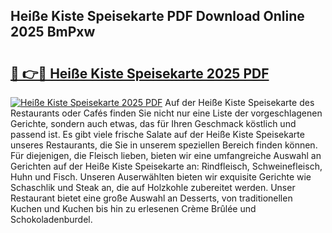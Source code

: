 ## Heiße Kiste Speisekarte PDF Download Online 2025 BmPxw

# <h2><a href="http://gc5e14.nevu.top/?p=Hei%c3%9fe+Kiste+Speisekarte">🔗 👉🔴 Heiße Kiste Speisekarte 2025 PDF</a></h2>

[![Heiße Kiste Speisekarte 2025 PDF](https://i.imgur.com/dBaPXMq.png)](http://gc5e14.nevu.top/?p=Hei%c3%9fe+Kiste+Speisekarte)
Auf der Heiße Kiste Speisekarte des Restaurants oder Cafés finden Sie nicht nur eine Liste der vorgeschlagenen Gerichte, sondern auch etwas, das für Ihren Geschmack köstlich und passend ist. Es gibt viele frische Salate auf der Heiße Kiste Speisekarte unseres Restaurants, die Sie in unserem speziellen Bereich finden können. Für diejenigen, die Fleisch lieben, bieten wir eine umfangreiche Auswahl an Gerichten auf der Heiße Kiste Speisekarte an: Rindfleisch, Schweinefleisch, Huhn und Fisch. Unseren Auserwählten bieten wir exquisite Gerichte wie Schaschlik und Steak an, die auf Holzkohle zubereitet werden. Unser Restaurant bietet eine große Auswahl an Desserts, von traditionellen Kuchen und Kuchen bis hin zu erlesenen Crème Brûlée und Schokoladenburdel.
